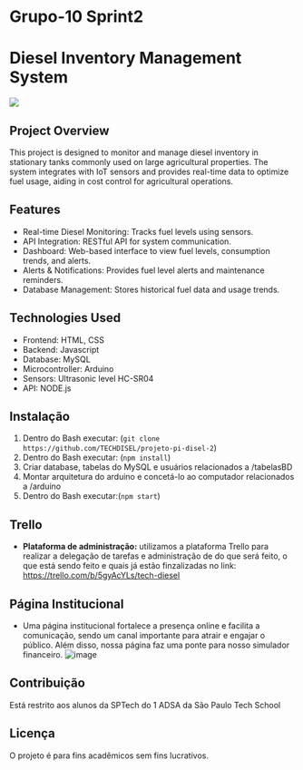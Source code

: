 # Grupo-10 Sprint2
# Diesel Inventory Management System
<img src="https://blog.broto.com.br/wp-content/uploads/2022/01/maquinas-usadas-na-agricultura.jpeg">

## Project Overview

This project is designed to monitor and manage diesel inventory in stationary tanks commonly used on large agricultural properties. The system integrates with IoT sensors and provides real-time data to optimize fuel usage, aiding in cost control for agricultural operations.

## Features
- Real-time Diesel Monitoring: Tracks fuel levels using sensors.
- API Integration: RESTful API for system communication.
- Dashboard: Web-based interface to view fuel levels, consumption trends, and alerts.
- Alerts & Notifications: Provides fuel level alerts and maintenance reminders.
- Database Management: Stores historical fuel data and usage trends.

## Technologies Used

- Frontend: HTML, CSS
- Backend: Javascript
- Database: MySQL
- Microcontroller: Arduino
- Sensors: Ultrasonic level HC-SR04
- API: NODE.js

## Instalação

1. Dentro do Bash executar: (`git clone https://github.com/TECHDISEL/projeto-pi-disel-2`)
2. Dentro do Bash executar: (`npm install`)
3. Criar database, tabelas do MySQL e usuários relacionados a /tabelasBD
4. Montar arquitetura do arduino e concetá-lo ao computador relacionados a /arduino
5. Dentro do Bash executar:(`npm start`)

## Trello
- **Plataforma de administração:** utilizamos a plataforma Trello para realizar a delegação de tarefas e administração de do que será feito, o que está sendo feito e quais já estão finzalizadas no link: https://trello.com/b/5gyAcYLs/tech-diesel

## Página Institucional
- Uma página institucional fortalece a presença online e facilita a comunicação, sendo um canal importante para atrair e engajar o público. Além disso, nossa página faz uma ponte para nosso simulador financeiro.
![image](https://github.com/user-attachments/assets/8ee1b6e4-2513-4ae3-ae0a-8d5fbedacacb)

## Contribuição
Está restrito aos alunos da SPTech do 1 ADSA da São Paulo Tech School

## Licença 
O projeto é para fins acadêmicos sem fins lucrativos.
